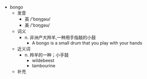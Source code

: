 - bongo
  - 发音
    - 英 /'bɒŋgəʊ/
    - 美 /'bɔŋɡəu/
  - 词义
    - n. 非洲产大羚羊,一种用手指敲的小鼓
      - A bongo is a small drum that you play with your hands
  - 近义词
    - n. 羚羊的一种；小手鼓
      - wildebeest
      - tambourine
  - 补充